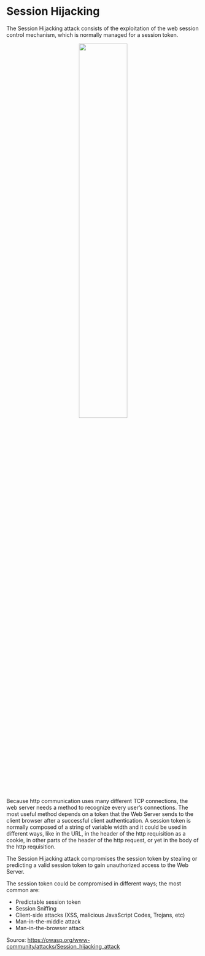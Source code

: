 # Session Hijacking
The Session Hijacking attack consists of the exploitation of the web session control mechanism, which is normally managed for a session token.

<p align="center">
  <img width="50%" src="https://www.greycampus.com/ckeditor_assets/pictures/231/content_ses.hij.intro.bmp" />
</p>

Because http communication uses many different TCP connections, the web server needs a method to recognize every user’s connections. The most useful method depends on a token that the Web Server sends to the client browser after a successful client authentication. A session token is normally composed of a string of variable width and it could be used in different ways, like in the URL, in the header of the http requisition as a cookie, in other parts of the header of the http request, or yet in the body of the http requisition.

The Session Hijacking attack compromises the session token by stealing or predicting a valid session token to gain unauthorized access to the Web Server.

The session token could be compromised in different ways; the most common are:

* Predictable session token
* Session Sniffing
* Client-side attacks (XSS, malicious JavaScript Codes, Trojans, etc)
* Man-in-the-middle attack
* Man-in-the-browser attack

Source: https://owasp.org/www-community/attacks/Session_hijacking_attack